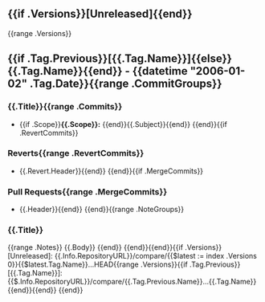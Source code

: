 ## {{if .Versions}}[Unreleased]{{end}}
{{range .Versions}}
## {{if .Tag.Previous}}[{{.Tag.Name}}]{{else}}{{.Tag.Name}}{{end}} - {{datetime "2006-01-02" .Tag.Date}}{{range .CommitGroups}}
### {{.Title}}{{range .Commits}}
- {{if .Scope}}**{{.Scope}}:** {{end}}{{.Subject}}{{end}}
{{end}}{{if .RevertCommits}}
### Reverts{{range .RevertCommits}}
- {{.Revert.Header}}{{end}}
{{end}}{{if .MergeCommits}}
### Pull Requests{{range .MergeCommits}}
- {{.Header}}{{end}}
{{end}}{{range .NoteGroups}}
### {{.Title}}
{{range .Notes}}
{{.Body}}
{{end}}
{{end}}{{end}}{{if .Versions}}
[Unreleased]: {{.Info.RepositoryURL}}/compare/{{$latest := index .Versions 0}}{{$latest.Tag.Name}}...HEAD{{range .Versions}}{{if .Tag.Previous}}
[{{.Tag.Name}}]: {{$.Info.RepositoryURL}}/compare/{{.Tag.Previous.Name}}...{{.Tag.Name}}{{end}}{{end}}
{{end}}